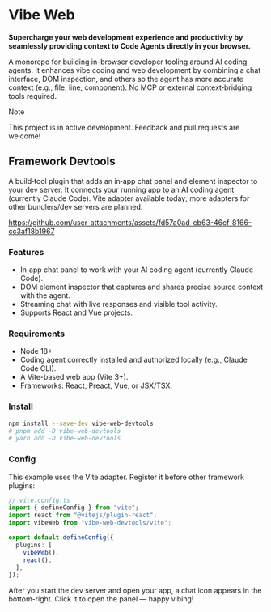 # Vibe Web

**Supercharge your web development experience and productivity by seamlessly
  providing context to Code Agents directly in your browser.**

A monorepo for building in-browser developer tooling around AI coding agents. It enhances vibe coding and web development by combining a chat interface, DOM inspection, and others so the agent has more accurate context (e.g., file, line, component). No MCP or external context‑bridging tools required. 

> [!NOTE]
> This project is in active development. Feedback and pull requests are welcome!

## Framework Devtools

 A build‑tool plugin that adds an in‑app chat panel and element inspector to your dev server. It connects your running app to an AI coding agent (currently Claude Code). Vite adapter available today; more adapters for other bundlers/dev servers are planned.

https://github.com/user-attachments/assets/fd57a0ad-eb63-46cf-8166-cc3af18b1967

### Features

- In‑app chat panel to work with your AI coding agent (currently Claude Code).
- DOM element inspector that captures and shares precise source context with the agent.
- Streaming chat with live responses and visible tool activity.
- Supports React and Vue projects.

### Requirements

- Node 18+
- Coding agent correctly installed and authorized locally (e.g., Claude Code CLI).
- A Vite-based web app (Vite 3+).
- Frameworks: React, Preact, Vue, or JSX/TSX.

### Install

```bash
npm install --save-dev vibe-web-devtools
# pnpm add -D vibe-web-devtools
# yarn add -D vibe-web-devtools
```

### Config

This example uses the Vite adapter. Register it before other framework plugins:

```ts
// vite.config.ts
import { defineConfig } from "vite";
import react from "@vitejs/plugin-react";
import vibeWeb from "vibe-web-devtools/vite";

export default defineConfig({
  plugins: [
    vibeWeb(),
    react(),
  ],
});
```

After you start the dev server and open your app, a chat icon appears in the bottom-right. Click it to open the panel — happy vibing!
